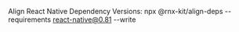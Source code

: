 Align React Native Dependency Versions:
    npx @rnx-kit/align-deps --requirements react-native@0.81 --write